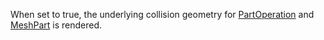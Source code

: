When set to true, the underlying collision geometry for [PartOperation](https://create.roblox.com/docs/reference/engine/classes/PartOperation)
and [MeshPart](https://create.roblox.com/docs/reference/engine/classes/MeshPart) is rendered.